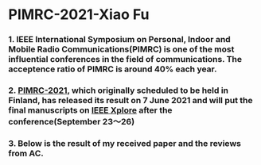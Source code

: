 # PIMRC-2021-Xiao Fu
### 1. IEEE International Symposium on Personal, Indoor and Mobile Radio Communications(PIMRC) is one of the most influential conferences in the field of communications. The acceptence ratio of PIMRC is around 40% each year.
### 2. [PIMRC-2021](https://pimrc2021.ieee-pimrc.org/), which originally scheduled to be held in Finland, has released its result on 7 June 2021 and will put the final manuscripts on [IEEE Xplore](https://ieeexplore.ieee.org/Xplore/home.jsp) after the conference(September 23～26)
### 3. Below is the result of my received paper and the reviews from AC.
